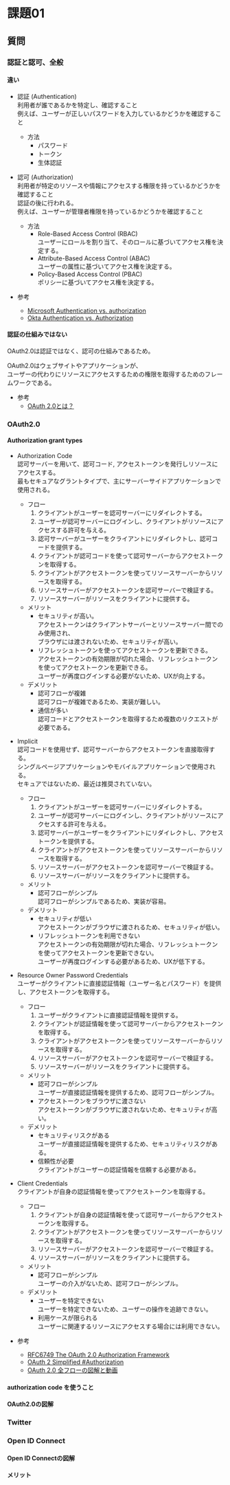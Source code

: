 # 課題01

## 質問

### 認証と認可、全般

#### 違い

- 認証 (Authentication)  
  利用者が誰であるかを特定し、確認すること  
  例えば、ユーザーが正しいパスワードを入力しているかどうかを確認すること
  - 方法  
    - パスワード
    - トークン
    - 生体認証
- 認可 (Authorization)  
  利用者が特定のリソースや情報にアクセスする権限を持っているかどうかを確認すること  
  認証の後に行われる。  
  例えば、ユーザーが管理者権限を持っているかどうかを確認すること
  - 方法  
    - Role-Based Access Control (RBAC)  
      ユーザーにロールを割り当て、そのロールに基づいてアクセス権を決定する。
    - Attribute-Based Access Control (ABAC)  
      ユーザーの属性に基づいてアクセス権を決定する。  
    - Policy-Based Access Control (PBAC)  
      ポリシーに基づいてアクセス権を決定する。

- 参考
  - [Microsoft Authentication vs. authorization](https://learn.microsoft.com/en-us/entra/identity-platform/authentication-vs-authorization)
  - [Okta Authentication vs. Authorization](https://www.okta.com/identity-101/authentication-vs-authorization/)

#### 認証の仕組みではない

OAuth2.0は認証ではなく、認可の仕組みであるため。  

OAuth2.0はウェブサイトやアプリケーションが、  
ユーザーの代わりにリソースにアクセスするための権限を取得するためのフレームワークである。  

- 参考
  - [OAuth 2.0とは？](https://auth0.com/jp/intro-to-iam/what-is-oauth-2)

### OAuth2.0

#### Authorization grant types

- Authorization Code  
  認可サーバーを用いて、認可コード, アクセストークンを発行しリソースにアクセスする。  
  最もセキュアなグラントタイプで、主にサーバーサイドアプリケーションで使用される。  
  - フロー  
    1. クライアントがユーザーを認可サーバーにリダイレクトする。  
    2. ユーザーが認可サーバーにログインし、クライアントがリソースにアクセスする許可を与える。  
    3. 認可サーバーがユーザーをクライアントにリダイレクトし、認可コードを提供する。  
    4. クライアントが認可コードを使って認可サーバーからアクセストークンを取得する。  
    5. クライアントがアクセストークンを使ってリソースサーバーからリソースを取得する。
    6. リソースサーバーがアクセストークンを認可サーバーで検証する。  
    7. リソースサーバーがリソースをクライアントに提供する。  
  - メリット
    - セキュリティが高い。  
      アクセストークンはクライアントサーバーとリソースサーバー間でのみ使用され、  
      ブラウザには渡されないため、セキュリティが高い。
    - リフレッシュトークンを使ってアクセストークンを更新できる。  
      アクセストークンの有効期限が切れた場合、リフレッシュトークンを使ってアクセストークンを更新できる。  
      ユーザーが再度ログインする必要がないため、UXが向上する。  
  - デメリット
    - 認可フローが複雑  
      認可フローが複雑であるため、実装が難しい。  
    - 通信が多い  
      認可コードとアクセストークンを取得するため複数のリクエストが必要である。
- Implicit  
  認可コードを使用せず、認可サーバーからアクセストークンを直接取得する。  
  シングルページアプリケーションやモバイルアプリケーションで使用される。  
  セキュアではないため、最近は推奨されていない。
  - フロー  
    1. クライアントがユーザーを認可サーバーにリダイレクトする。
    2. ユーザーが認可サーバーにログインし、クライアントがリソースにアクセスする許可を与える。
    3. 認可サーバーがユーザーをクライアントにリダイレクトし、アクセストークンを提供する。
    4. クライアントがアクセストークンを使ってリソースサーバーからリソースを取得する。
    5. リソースサーバーがアクセストークンを認可サーバーで検証する。
    6. リソースサーバーがリソースをクライアントに提供する。
  - メリット
    - 認可フローがシンプル  
      認可フローがシンプルであるため、実装が容易。
  - デメリット
    - セキュリティが低い  
      アクセストークンがブラウザに渡されるため、セキュリティが低い。
    - リフレッシュトークンを利用できない  
      アクセストークンの有効期限が切れた場合、リフレッシュトークンを使ってアクセストークンを更新できない。  
      ユーザーが再度ログインする必要があるため、UXが低下する。
- Resource Owner Password Credentials  
  ユーザーがクライアントに直接認証情報（ユーザー名とパスワード）を提供し、アクセストークンを取得する。
  - フロー  
    1. ユーザーがクライアントに直接認証情報を提供する。
    2. クライアントが認証情報を使って認可サーバーからアクセストークンを取得する。
    3. クライアントがアクセストークンを使ってリソースサーバーからリソースを取得する。
    4. リソースサーバーがアクセストークンを認可サーバーで検証する。
    5. リソースサーバーがリソースをクライアントに提供する。
  - メリット
    - 認可フローがシンプル  
      ユーザーが直接認証情報を提供するため、認可フローがシンプル。
    - アクセストークンをブラウザに渡さない  
      アクセストークンがブラウザに渡されないため、セキュリティが高い。
  - デメリット
    - セキュリティリスクがある  
      ユーザーが直接認証情報を提供するため、セキュリティリスクがある。
    - 信頼性が必要  
      クライアントがユーザーの認証情報を信頼する必要がある。
- Client Credentials  
  クライアントが自身の認証情報を使ってアクセストークンを取得する。
  - フロー
    1. クライアントが自身の認証情報を使って認可サーバーからアクセストークンを取得する。
    2. クライアントがアクセストークンを使ってリソースサーバーからリソースを取得する。
    3. リソースサーバーがアクセストークンを認可サーバーで検証する。
    4. リソースサーバーがリソースをクライアントに提供する。
  - メリット  
    - 認可フローがシンプル  
      ユーザーの介入がないため、認可フローがシンプル。
  - デメリット
    - ユーザーを特定できない  
      ユーザーを特定できないため、ユーザーの操作を追跡できない。
    - 利用ケースが限られる  
      ユーザーに関連するリソースにアクセスする場合には利用できない。

- 参考
  - [RFC6749 The OAuth 2.0 Authorization Framework](https://datatracker.ietf.org/doc/html/rfc6749)
  - [OAuth 2 Simplified #Authorization](https://aaronparecki.com/oauth-2-simplified/#authorization)
  - [OAuth 2.0 全フローの図解と動画](https://qiita.com/TakahikoKawasaki/items/200951e5b5929f840a1f)

#### authorization code を使うこと

#### OAuth2.0の図解

### Twitter

### Open ID Connect

#### Open ID Connectの図解

#### メリット
